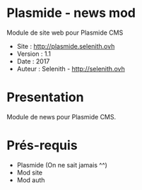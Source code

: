 Plasmide - news mod
========

Module de site web pour Plasmide CMS

- Site :	http://plasmide.selenith.ovh
- Version :	1.1
- Date : 	2017
- Auteur : 	Selenith - http://selenith.ovh


Presentation
============

Module de news pour Plasmide CMS.


Prés-requis
===========
- Plasmide (On ne sait jamais ^^)
- Mod site
- Mod auth

